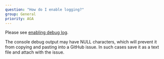 ```yaml
---
question: "How do I enable logging?"
group: General
priority: AGA
---
```


Please see [enabling debug log](/guide/stompjs/using-stompjs-v5.html#debug).

The console debug output may have NULL characters, which will prevent it from copying and pasting
into a GitHub issue.
In such cases save it as a text file and attach with the issue.
